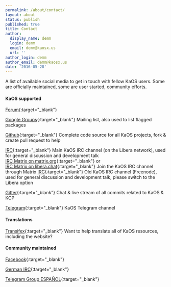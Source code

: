 ```yaml
---
permalink: /about/contact/
layout: about
status: publish
published: true
title: Contact
author:
  display_name: demm
  login: demm
  email: demm@kaosx.us
  url: ''
author_login: demm
author_email: demm@kaosx.us
date: '2016-05-28'
---
```

A list of available social media to get in touch with fellow KaOS users.  Some are officially maintained, some are user started, community efforts.

#### KaOS supported
[Forum](https://forum.kaosx.us){:target="_blank"}

[Google Groups](https://groups.google.com/forum/?fromgroups#!forum/kaos-general){:target="_blank"} Mailing list, also used to list flagged packages

[Github](https://github.com/KaOSx){:target="_blank"} Complete code source for all KaOS projects, fork & create pull request to help

[IRC](https://web.libera.chat/#KaOS){:target="_blank"} Main KaOS IRC channel (on the Libera network), used for general discussion and development talk  
[IRC Matrix on matrix.org](https://webchat.kde.org/#/room/#kaosx:kde.org){:target="_blank"} or  
[IRC Matrix on libera.chat](https://webchat.kde.org/#/room/#kaos:libera.chat){:target="_blank"} Join the KaOS IRC channel through Matrix
[IRC](https://kiwiirc.com/client/irc.freenode.net/#kaosx){:target="_blank"} Old KaOS IRC channel (Freenode), used for general discussion and development talk, please switch to the Libera option  

[Gitter](https://gitter.im/KaOSx/KaOS/){:target="_blank"} Chat & live stream of all commits related to KaOS & KCP

[Telegram](https://t.me/KaOS_telegram){:target="_blank"} KaOS Telegram channel

#### Translations
[Transifex](https://www.transifex.com/organization/kaos/dashboard/kaos){:target="_blank"} Want to help translate all of KaOS resources, including the website?

#### Community maintained
[Facebook](https://www.facebook.com/groups/kaosx/){:target="_blank"}

[German IRC](http://webchat.freenode.net/?channels=kaosx-de){:target="_blank"}

[Telegram Group ESPAÑOL](https://telegram.me/kaos_es){:target="_blank"}





    

